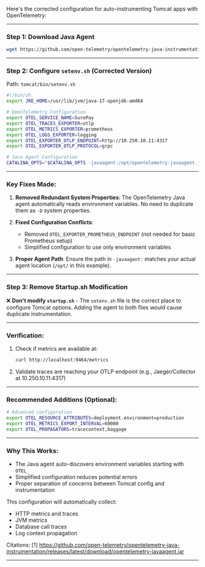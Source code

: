 Here's the corrected configuration for auto-instrumenting Tomcat apps with OpenTelemetry:

---

### **Step 1: Download Java Agent**
```bash
wget https://github.com/open-telemetry/opentelemetry-java-instrumentation/releases/latest/download/opentelemetry-javaagent.jar
```

---

### **Step 2: Configure `setenv.sh` (Corrected Version)**
Path: `tomcat/bin/setenv.sh`

```sh
#!/bin/sh
export JRE_HOME=/usr/lib/jvm/java-17-openjdk-amd64

# OpenTelemetry Configuration
export OTEL_SERVICE_NAME=SurePay
export OTEL_TRACES_EXPORTER=otlp
export OTEL_METRICS_EXPORTER=prometheus
export OTEL_LOGS_EXPORTER=logging
export OTEL_EXPORTER_OTLP_ENDPOINT=http://10.250.10.11:4317
export OTEL_EXPORTER_OTLP_PROTOCOL=grpc

# Java Agent Configuration
CATALINA_OPTS="$CATALINA_OPTS -javaagent:/opt/opentelemetry-javaagent.jar"
```

---

### **Key Fixes Made**:
1. **Removed Redundant System Properties**: 
   The OpenTelemetry Java agent automatically reads environment variables. No need to duplicate them as `-D` system properties.

2. **Fixed Configuration Conflicts**:
   - Removed `OTEL_EXPORTER_PROMETHEUS_ENDPOINT` (not needed for basic Prometheus setup)
   - Simplified configuration to use only environment variables

3. **Proper Agent Path**:
   Ensure the path in `-javaagent:` matches your actual agent location (`/opt/` in this example).

---

### **Step 3: Remove Startup.sh Modification**
❌ **Don't modify `startup.sh`** - The `setenv.sh` file is the correct place to configure Tomcat options. Adding the agent to both files would cause duplicate instrumentation.

---

### **Verification**:
1. Check if metrics are available at:
   ```bash
   curl http://localhost:9464/metrics
   ```
2. Validate traces are reaching your OTLP endpoint (e.g., Jaeger/Collector at 10.250.10.11:4317)

---

### **Recommended Additions** (Optional):
```sh
# Advanced configuration
export OTEL_RESOURCE_ATTRIBUTES=deployment.environment=production
export OTEL_METRICS_EXPORT_INTERVAL=60000
export OTEL_PROPAGATORS=tracecontext,baggage
```

---

### **Why This Works**:
- The Java agent auto-discovers environment variables starting with `OTEL_`
- Simplified configuration reduces potential errors
- Proper separation of concerns between Tomcat config and instrumentation

This configuration will automatically collect:
- HTTP metrics and traces
- JVM metrics
- Database call traces
- Log context propagation

Citations:
[1] https://github.com/open-telemetry/opentelemetry-java-instrumentation/releases/latest/download/opentelemetry-javaagent.jar

---